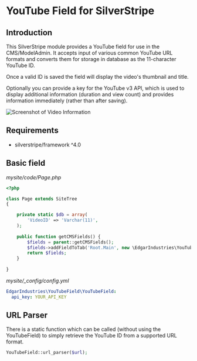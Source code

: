 # YouTube Field for SilverStripe

## Introduction

This SilverStripe module provides a YouTube field for use in the CMS/ModelAdmin. It accepts input of various common
YouTube URL formats and converts them for storage in database as the 11-character YouTube ID.

Once a valid ID is saved the field will display the video's thumbnail and title.

Optionally you can provide a key for the YouTube v3 API, which is used to display additional information (duration and
view count) and provides information immediately (rather than after saving).

![Screenshot of Video Information](https://cloud.githubusercontent.com/assets/1176635/10863696/39612420-803c-11e5-8940-95e190c06545.png)

## Requirements

 * silverstripe/framework ^4.0

## Basic field

*mysite/code/Page.php*

```php
<?php

class Page extends SiteTree
{

    private static $db = array(
        'VideoID' => 'Varchar(11)',
    );
    
    public function getCMSFields() {
        $fields = parent::getCMSFields();
        $fields->addFieldToTab('Root.Main', new \EdgarIndustries\YouTubeField\YouTubeField('VideoID', 'YouTube Video'));
        return $fields;
    }
    
}
```

*mysite/_config/config.yml*
```yaml
EdgarIndustries\YouTubeField\YouTubeField:
  api_key: YOUR_API_KEY
```

## URL Parser

There is a static function which can be called (without using the YouTubeField) to simply retrieve the YouTube ID from
a supported URL format.

```php
YouTubeField::url_parser($url);
```
